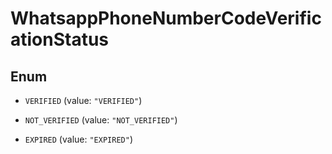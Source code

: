 

# WhatsappPhoneNumberCodeVerificationStatus

## Enum


* `VERIFIED` (value: `"VERIFIED"`)

* `NOT_VERIFIED` (value: `"NOT_VERIFIED"`)

* `EXPIRED` (value: `"EXPIRED"`)



